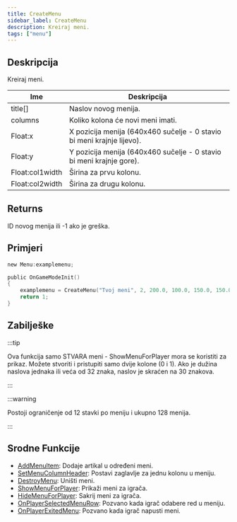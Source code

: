 ```yaml
---
title: CreateMenu
sidebar_label: CreateMenu
description: Kreiraj meni.
tags: ["menu"]
---
```


## Deskripcija

Kreiraj meni.

| Ime             | Deskripcija                                                            |
| --------------- | ---------------------------------------------------------------------- |
| title[]         | Naslov novog menija.                                                   |
| columns         | Koliko kolona će novi meni imati.                                      |
| Float:x         | X pozicija menija (640x460 sučelje - 0 stavio bi meni krajnje lijevo). |
| Float:y         | Y pozicija menija (640x460 sučelje - 0 stavio bi meni krajnje gore).   |
| Float:col1width | Širina za prvu kolonu.                                                 |
| Float:col2width | Širina za drugu kolonu.                                                |

## Returns

ID novog menija ili -1 ako je greška.

## Primjeri

```c
new Menu:examplemenu;

public OnGameModeInit()
{
    examplemenu = CreateMenu("Tvoj meni", 2, 200.0, 100.0, 150.0, 150.0);
    return 1;
}
```

## Zabilješke

:::tip

Ova funkcija samo STVARA meni - ShowMenuForPlayer mora se koristiti za prikaz. Možete stvoriti i pristupiti samo dvije kolone (0 i 1). Ako je dužina naslova jednaka ili veća od 32 znaka, naslov je skraćen na 30 znakova.

:::

:::warning

Postoji ograničenje od 12 stavki po meniju i ukupno 128 menija.

:::

## Srodne Funkcije

- [AddMenuItem](AddMenuItem): Dodaje artikal u određeni meni.
- [SetMenuColumnHeader](SetMenuColumnHeader): Postavi zaglavlje za jednu kolonu u meniju.
- [DestroyMenu](DestroyMenu): Uništi meni.
- [ShowMenuForPlayer](ShowMenuForPlayer): Prikaži meni za igrača.
- [HideMenuForPlayer](HideMenuForPlayer): Sakrij meni za igrača.
- [OnPlayerSelectedMenuRow](../callbacks/OnPlayerSelectedMenuRow): Pozvano kada igrač odabere red u meniju.
- [OnPlayerExitedMenu](../callbacks/OnPlayerExitedMenu): Pozvano kada igrač napusti meni.

